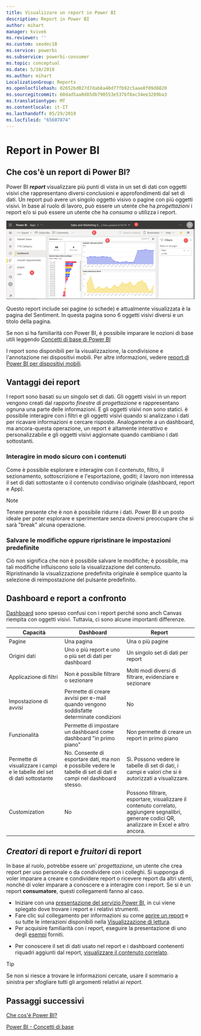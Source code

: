 ```yaml
---
title: Visualizzare un report in Power BI
description: Report in Power BI
author: mihart
manager: kvivek
ms.reviewer: ''
ms.custom: seodec18
ms.service: powerbi
ms.subservice: powerbi-consumer
ms.topic: conceptual
ms.date: 5/10/2018
ms.author: mihart
LocalizationGroup: Reports
ms.openlocfilehash: 02652bd027d7dab8a40d77fb92c5aae8f09d8820
ms.sourcegitcommit: 60dad5aa0d85db790553e537bf8ac34ee3289ba3
ms.translationtype: MT
ms.contentlocale: it-IT
ms.lasthandoff: 05/29/2019
ms.locfileid: "65607874"
---
```

# <a name="reports-in-power-bi"></a>Report in Power BI
## <a name="what-is-a-power-bi-report"></a>Che cos'è un report di Power BI?
Power BI ***report*** visualizzare più punti di vista in un set di dati con oggetti visivi che rappresentano diversi conclusioni e approfondimenti dal set di dati.  Un report può avere un singolo oggetto visivo o pagine con più oggetti visivi. In base al ruolo di lavoro, può essere un utente che ha *progettazioni* i report e/o si può essere un utente che ha *consuma* o utilizza i report.

![Pagina del report](./media/end-user-reports/power-bi-report.png)

Questo report include sei pagine (o schede) e attualmente visualizzata è la pagina del Sentiment. In questa pagina sono 6 oggetti visivi diversi e un titolo della pagina.  

Se non si ha familiarità con Power BI, è possibile imparare le nozioni di base utili leggendo [Concetti di base di Power BI](end-user-basic-concepts.md)

I report sono disponibili per la visualizzazione, la condivisione e l'annotazione nei dispositivi mobili. Per altre informazioni, vedere [report di Power BI per dispositivi mobili](mobile/mobile-reports-in-the-mobile-apps.md).

## <a name="advantages-of-reports"></a>Vantaggi dei report
I report sono basati su un singolo set di dati. Gli oggetti visivi in un report vengono creati dal rapporto *finestre di progettazione* e rappresentano ognuna una parte delle informazioni. E gli oggetti visivi non sono statici. è possibile interagire con i filtri e gli oggetti visivi quando si analizzano i dati per ricavare informazioni e cercare risposte. Analogamente a un dashboard, ma ancora-questa operazione, un report è altamente interattivo e personalizzabile e gli oggetti visivi aggiornate quando cambiano i dati sottostanti.

### <a name="safely-interact-with-content"></a>Interagire in modo sicuro con i contenuti
Come è possibile esplorare e interagire con il contenuto, filtro, il sezionamento, sottoscrizione e l'esportazione, goditi; il lavoro non interessa il set di dati sottostante o il contenuto condiviso originale (dashboard, report e App).
 
> [!NOTE]
> Tenere presente che è non è possibile ridurre i dati. Power BI è un posto ideale per poter esplorare e sperimentare senza doversi preoccupare che si sarà "break" alcuna operazione.

### <a name="save-your-changes-or-revert-to-the-default-settings"></a>Salvare le modifiche oppure ripristinare le impostazioni predefinite
Ciò non significa che non è possibile salvare le modifiche; è possibile, ma tali modifiche influiscono solo la visualizzazione del contenuto. Ripristinando la visualizzazione predefinita originale è semplice quanto la selezione di reimpostazione del pulsante predefinito.

## <a name="dashboards-versus-reports"></a>Dashboard e report a confronto
[Dashboard](end-user-dashboards.md) sono spesso confusi con i report perché sono anch Canvas riempita con oggetti visivi. Tuttavia, ci sono alcune importanti differenze.  

| **Capacità** | **Dashboard** | **Report** |
| --- | --- | --- |
| Pagine |Una pagina |Una o più pagine |
| Origini dati |Uno o più report e uno o più set di dati per dashboard |Un singolo set di dati per report |
| Applicazione di filtri |Non è possibile filtrare o sezionare |Molti modi diversi di filtrare, evidenziare e sezionare |
| Impostazione di avvisi |Permette di creare avvisi per e-mail quando vengono soddisfatte determinate condizioni |No |
| Funzionalità |Permette di impostare un dashboard come dashboard "in primo piano" |Non permette di creare un report in primo piano |
| Permette di visualizzare i campi e le tabelle del set di dati sottostante |No. Consente di esportare dati, ma non è possibile vedere le tabelle di set di dati e campi nel dashboard stesso. |Sì. Possono vedere le tabelle di set di dati, i campi e valori che si è autorizzati a visualizzare. |
| Customization |No  |Possono filtrare, esportare, visualizzare il contenuto correlato, aggiungere segnalibri, generare codici QR, analizzare in Excel e altro ancora.   |

<!--| Available in Power BI Desktop |No |Yes, can create and view reports in Desktop |
| Pinning |Can pin existing visuals (tiles) only from current dashboard to your other dashboards |Can pin visuals (as tiles) to any of your dashboards. Can pin entire report pages to any of your dashboards. | -->

## <a name="report-creators-and-report-consumers"></a>***Creatori*** di report e ***fruitori*** di report
In base al ruolo, potrebbe essere un' *progettazione*, un utente che crea report per uso personale o da condividere con i colleghi. Si supponga di voler imparare a creare e condividere report o ricevere report da altri utenti, nonché di voler imparare a conoscere e a interagire con i report. Se si è un report **consumatore**, questi collegamenti fanno al caso. 

* Iniziare con una [presentazione del servizio Power BI](end-user-basic-concepts.md), in cui viene spiegato dove trovare i report e i relativi strumenti.
* Fare clic sul collegamento per informazioni su come [aprire un report](end-user-report-open.md) e su tutte le interazioni disponibili nella [Visualizzazione di lettura](end-user-reading-view.md).
* Per acquisire familiarità con i report, eseguire la presentazione di uno degli [esempi](../sample-tutorial-connect-to-the-samples.md) forniti.  
<!--* Don't need the report any more? You can [remove it](../service-delete.md).-->
* Per conoscere il set di dati usato nel report e i dashboard contenenti riquadri aggiunti dal report, [visualizzare il contenuto correlato](end-user-related.md).

> [!TIP]
> Se non si riesce a trovare le informazioni cercate, usare il sommario a sinistra per sfogliare tutti gli argomenti relativi ai *report*.
> 
> 

## <a name="next-steps"></a>Passaggi successivi
[Che cos'è Power BI?](../power-bi-overview.md) 

[Power BI - Concetti di base](end-user-basic-concepts.md)

